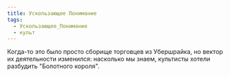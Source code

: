 ```yaml
---
title: Ускользающее Понимание
tags:
  - Ускользающее_Понимание
  - культ
---
```

Когда-то это было просто сборище торговцев из Убершрайка, но вектор их деятельности изменился: насколько мы знаем, культисты хотели разбудить "Болотного короля".